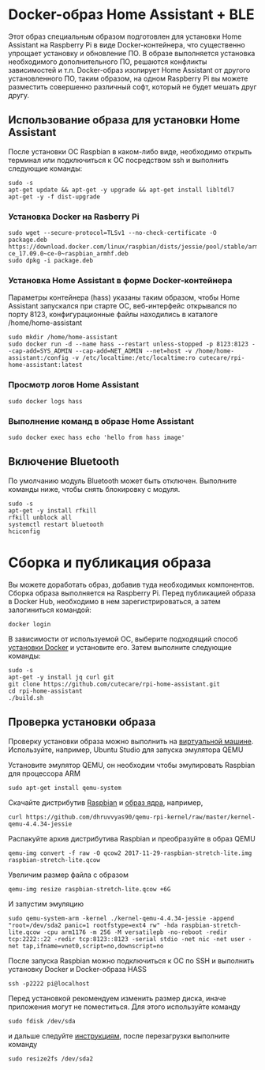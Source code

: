# Docker-образ Home Assistant + BLE

Этот образ специальным образом подготовлен для установки Home Assistant на Raspberry Pi в виде Docker-контейнера, что существенно упрощает установку и обновление ПО. В образе выполняется установка необходимого дополнительного ПО, решаются конфликты зависимостей и т.п. Docker-образ изолирует Home Assistant от другого установленного ПО, таким образом, на одном Raspberry Pi вы можете разместить совершенно различный софт, который не будет мешать друг другу.

## Использование образа для установки Home Assistant

После установки ОС Raspbian в каком-либо виде, необходимо открыть терминал или подключиться к ОС посредством ssh и выполнить следующие команды:

```
sudo -s
apt-get update && apt-get -y upgrade && apt-get install libltdl7
apt-get -y -f dist-upgrade
```

### Установка Docker на Rasberry Pi

```
sudo wget --secure-protocol=TLSv1 --no-check-certificate -O package.deb https://download.docker.com/linux/raspbian/dists/jessie/pool/stable/armhf/docker-ce_17.09.0~ce-0~raspbian_armhf.deb
sudo dpkg -i package.deb
```

### Установка Home Assistant в форме Docker-контейнера

Параметры контейнера (hass) указаны таким образом, чтобы Home Assistant запускался при старте ОС, веб-интерфейс открывался по порту 8123, конфигурационные файлы находились в каталоге /home/home-assistant

```
sudo mkdir /home/home-assistant
sudo docker run -d --name hass --restart unless-stopped -p 8123:8123 --cap-add=SYS_ADMIN --cap-add=NET_ADMIN --net=host -v /home/home-assistant:/config -v /etc/localtime:/etc/localtime:ro cutecare/rpi-home-assistant:latest
```

### Просмотр логов Home Assistant

```
sudo docker logs hass
```

### Выполнение команд в образе Home Assistant

```
sudo docker exec hass echo 'hello from hass image'
```

## Включение Bluetooth

По умолчанию модуль Bluetooth может быть отключен. Выполните команды ниже, чтобы снять блокировку с модуля.

```
sudo -s
apt-get -y install rfkill
rfkill unblock all
systemctl restart bluetooth
hciconfig
```

# Сборка и публикация образа

Вы можете доработать образ, добавив туда необходимых компонентов. Сборка образа выполняется на Raspberry Pi. Перед публикацией образа в Docker Hub, необходимо в нем зарегистрироваться, а затем залогиниться командой:

```
docker login
```

В зависимости от используемой ОС, выберите подходящий способ [установки Docker](https://docs.docker.com/engine/installation/) и установите его. Затем выполните следующие команды:

```
sudo -s
apt-get -y install jq curl git
git clone https://github.com/cutecare/rpi-home-assistant.git
cd rpi-home-assistant
./build.sh
```

## Проверка установки образа

Проверку установки образа можно выполнить на [виртуальной машине](http://www.makeuseof.com/tag/emulate-raspberry-pi-pc/). Используйте, например, Ubuntu Studio для запуска эмулятора QEMU

Установите эмулятор QEMU, он необходим чтобы эмулировать Raspbian для процессора ARM

```
sudo apt-get install qemu-system
```

Скачайте дистрибутив [Raspbian](https://www.raspberrypi.org/downloads/raspbian/) и [образ ядра](https://github.com/dhruvvyas90/qemu-rpi-kernel), например,

```
curl https://github.com/dhruvvyas90/qemu-rpi-kernel/raw/master/kernel-qemu-4.4.34-jessie
```

Распакуйте архив дистрибутива Raspbian и преобразуйте в образ QEMU

```
qemu-img convert -f raw -O qcow2 2017-11-29-raspbian-stretch-lite.img raspbian-stretch-lite.qcow
```

Увеличим размер файла с образом

```
qemu-img resize raspbian-stretch-lite.qcow +6G
```

И запустим эмуляцию

```
sudo qemu-system-arm -kernel ./kernel-qemu-4.4.34-jessie -append "root=/dev/sda2 panic=1 rootfstype=ext4 rw" -hda raspbian-stretch-lite.qcow -cpu arm1176 -m 256 -M versatilepb -no-reboot -redir tcp:2222::22 -redir tcp:8123::8123 -serial stdio -net nic -net user -net tap,ifname=vnet0,script=no,downscript=no
```

После запуска Raspbian можно подключиться к ОС по SSH и выполнить установку Docker и Docker-образа HASS

```
ssh -p2222 pi@localhost
```

Перед установкой рекомендуем изменить размер диска, иначе приложения могут не поместиться. Для этого используйте команду

```
sudo fdisk /dev/sda
```

и дальше следуйте [инструкциям](https://gist.github.com/larsks/3933980), после перезагрузки выполните команду

```
sudo resize2fs /dev/sda2
```
